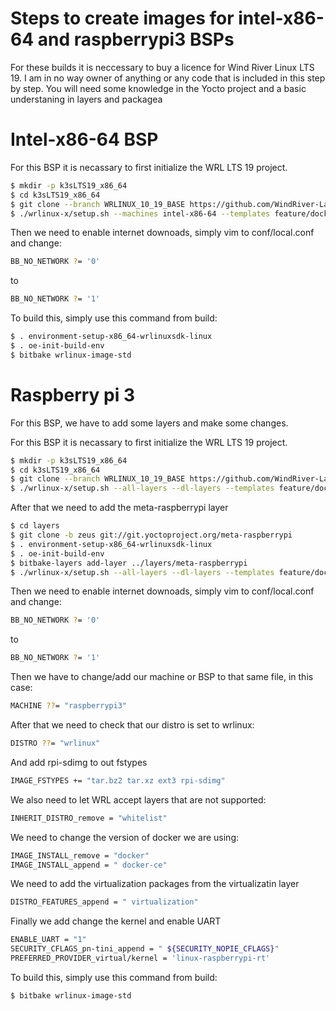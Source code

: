 # Steps to create images for intel-x86-64 and raspberrypi3 BSPs

For these builds it is neccessary to buy a licence for Wind River Linux LTS 19. I am in no way owner of anything or any code that is included in this step by step.
You will need some knowledge in the Yocto project and a basic understaning in layers and packagea

# Intel-x86-64 BSP 

For this BSP it is necassary to first initialize the WRL LTS 19 project.

```sh
$ mkdir -p k3sLTS19_x86_64
$ cd k3sLTS19_x86_64
$ git clone --branch WRLINUX_10_19_BASE https://github.com/WindRiver-Labs/wrlinux-x.git
$ ./wrlinux-x/setup.sh --machines intel-x86-64 --templates feature/docker
```
Then we need to enable internet downoads, simply vim to conf/local.conf and change:
```sh
BB_NO_NETWORK ?= '0'
```
to
```sh
BB_NO_NETWORK ?= '1'
```

To build this, simply use this command from build:
```sh
$ . environment-setup-x86_64-wrlinuxsdk-linux
$ . oe-init-build-env
$ bitbake wrlinux-image-std
```

# Raspberry pi 3

For this BSP, we have to add some layers and make some changes.

For this BSP it is necassary to first initialize the WRL LTS 19 project.
```sh
$ mkdir -p k3sLTS19_x86_64
$ cd k3sLTS19_x86_64
$ git clone --branch WRLINUX_10_19_BASE https://github.com/WindRiver-Labs/wrlinux-x.git
$ ./wrlinux-x/setup.sh --all-layers --dl-layers --templates feature/docker
```
After that we need to add the meta-raspberrypi layer
```sh
$ cd layers
$ git clone -b zeus git://git.yoctoproject.org/meta-raspberrypi
$ . environment-setup-x86_64-wrlinuxsdk-linux
$ . oe-init-build-env
$ bitbake-layers add-layer ../layers/meta-raspberrypi
$ ./wrlinux-x/setup.sh --all-layers --dl-layers --templates feature/docker
```
Then we need to enable internet downoads, simply vim to conf/local.conf and change:

```sh
BB_NO_NETWORK ?= '0'
```
to
```sh
BB_NO_NETWORK ?= '1'
```

Then we have to change/add our machine or BSP to that same file, in this case:
```sh
MACHINE ??= "raspberrypi3"
```
After that we need to check that our distro is set to wrlinux:
```sh
DISTRO ??= "wrlinux"
```
And add rpi-sdimg to out fstypes
```sh
IMAGE_FSTYPES += "tar.bz2 tar.xz ext3 rpi-sdimg"
```
We also need to let WRL accept layers that are not supported:
```sh
INHERIT_DISTRO_remove = "whitelist"
```
We need to change the version of docker we are using:
```sh
IMAGE_INSTALL_remove = "docker"
IMAGE_INSTALL_append = " docker-ce"
```
We need to add the virtualization packages from the virtualizatin layer
```sh
DISTRO_FEATURES_append = " virtualization"
```
Finally we add change the kernel and enable UART
```sh
ENABLE_UART = "1"
SECURITY_CFLAGS_pn-tini_append = " ${SECURITY_NOPIE_CFLAGS}"
PREFERRED_PROVIDER_virtual/kernel = 'linux-raspberrypi-rt'
```
To build this, simply use this command from build:
```sh
$ bitbake wrlinux-image-std
```




























